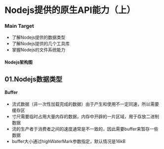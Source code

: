 # Nodejs提供的原生API能力（上）

###  Main Target

+ 了解Nodejs提供的数据类型
+ 了解Nodejs提供的几个工具库
+ 掌握Nodejs的文件系统能力



#### Nodejs架构图

  

## 01.Nodejs数据类型

####  Buffer

+ 流式数据（非一次性加载完成的数据）由于产生和使用不一定同速，所以需要缓存区
+ 寸尺需要临时占用大量内存的数据，内存中开辟的一片区域，用于存放二进制数据
+ 流的生产者于消费者之间的速度通常是不一致的，因此需要buffer来暂存一些数据
+ buffer大小通过highWaterMark参数指定，默认情况是16kB

